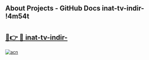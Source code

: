 ## About Projects - GitHub Docs inat-tv-indir- !4m54t

# <h2><a href="https://andorid.site?title=inat-tv-indir-&ref=19M">🔗👉 🔴 inat-tv-indir-</a></h2>

[![acn](https://github.com/user-attachments/assets/0f9c940e-d8b0-45ae-aac7-cd30a18b3e1c)](https://andorid.site?title=inat-tv-indir-&ref=19M)
